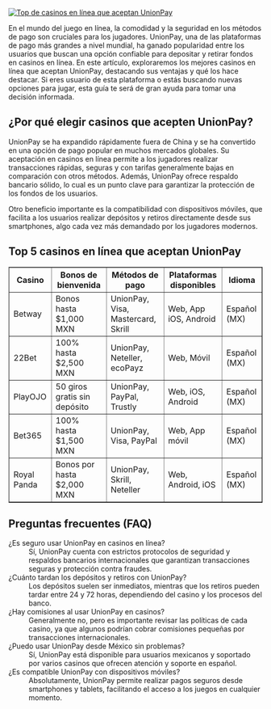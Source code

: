 [![Top de casinos en línea que aceptan UnionPay](https://123-caf.pages.dev/gitsignup.png)](https://vrmoo.ru/Bt82HjjY)

<p>En el mundo del juego en línea, la comodidad y la seguridad en los métodos de pago son cruciales para los jugadores. UnionPay, una de las plataformas de pago más grandes a nivel mundial, ha ganado popularidad entre los usuarios que buscan una opción confiable para depositar y retirar fondos en casinos en línea. En este artículo, exploraremos los mejores casinos en línea que aceptan UnionPay, destacando sus ventajas y qué los hace destacar. Si eres usuario de esta plataforma o estás buscando nuevas opciones para jugar, esta guía te será de gran ayuda para tomar una decisión informada.</p>  <h2>¿Por qué elegir casinos que acepten UnionPay?</h2> <p>UnionPay se ha expandido rápidamente fuera de China y se ha convertido en una opción de pago popular en muchos mercados globales. Su aceptación en casinos en línea permite a los jugadores realizar transacciones rápidas, seguras y con tarifas generalmente bajas en comparación con otros métodos. Además, UnionPay ofrece respaldo bancario sólido, lo cual es un punto clave para garantizar la protección de los fondos de los usuarios.</p> <p>Otro beneficio importante es la compatibilidad con dispositivos móviles, que facilita a los usuarios realizar depósitos y retiros directamente desde sus smartphones, algo cada vez más demandado por los jugadores modernos.</p>  <h2>Top 5 casinos en línea que aceptan UnionPay</h2> <table border="1" cellspacing="0" cellpadding="5"> <thead> <tr> <th>Casino</th> <th>Bonos de bienvenida</th> <th>Métodos de pago</th> <th>Plataformas disponibles</th> <th>Idioma</th> </tr> </thead> <tbody> <tr> <td>Betway</td> <td>Bonos hasta $1,000 MXN</td> <td>UnionPay, Visa, Mastercard, Skrill</td> <td>Web, App iOS, Android</td> <td>Español (MX)</td> </tr> <tr> <td>22Bet</td> <td>100% hasta $2,500 MXN</td> <td>UnionPay, Neteller, ecoPayz</td> <td>Web, Móvil</td> <td>Español (MX)</td> </tr> <tr> <td>PlayOJO</td> <td>50 giros gratis sin depósito</td> <td>UnionPay, PayPal, Trustly</td> <td>Web, iOS, Android</td> <td>Español (MX)</td> </tr> <tr> <td>Bet365</td> <td>100% hasta $1,500 MXN</td> <td>UnionPay, Visa, PayPal</td> <td>Web, App móvil</td> <td>Español (MX)</td> </tr> <tr> <td>Royal Panda</td> <td>Bonos por hasta $2,000 MXN</td> <td>UnionPay, Skrill, Neteller</td> <td>Web, Android, iOS</td> <td>Español (MX)</td> </tr> </tbody> </table>  <h2>Preguntas frecuentes (FAQ)</h2> <dl>   <dt>¿Es seguro usar UnionPay en casinos en línea?</dt>   <dd>Sí, UnionPay cuenta con estrictos protocolos de seguridad y respaldos bancarios internacionales que garantizan transacciones seguras y protección contra fraudes.</dd>      <dt>¿Cuánto tardan los depósitos y retiros con UnionPay?</dt>   <dd>Los depósitos suelen ser inmediatos, mientras que los retiros pueden tardar entre 24 y 72 horas, dependiendo del casino y los procesos del banco.</dd>      <dt>¿Hay comisiones al usar UnionPay en casinos?</dt>   <dd>Generalmente no, pero es importante revisar las políticas de cada casino, ya que algunos podrían cobrar comisiones pequeñas por transacciones internacionales.</dd>      <dt>¿Puedo usar UnionPay desde México sin problemas?</dt>   <dd>Sí, UnionPay está disponible para usuarios mexicanos y soportado por varios casinos que ofrecen atención y soporte en español.</dd>      <dt>¿Es compatible UnionPay con dispositivos móviles?</dt>   <dd>Absolutamente, UnionPay permite realizar pagos seguros desde smartphones y tablets, facilitando el acceso a los juegos en cualquier momento.</dd> </dl>